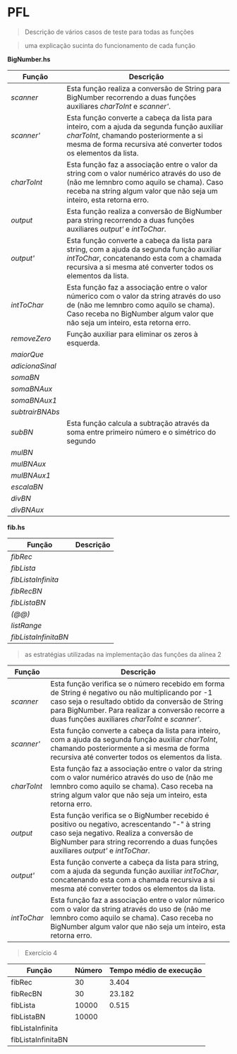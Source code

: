 # PFL
>Descrição de vários casos de teste para todas as funções

>uma explicação sucinta do funcionamento de cada função
>
**BigNumber.hs**

|Função| Descrição|
|------| ---------|
|*scanner*|Esta função realiza a conversão  de String para BigNumber recorrendo a duas funções auxiliares *charToInt* e *scanner'*.|
|*scanner'*| Esta função converte a cabeça da lista para inteiro, com a ajuda da segunda função auxiliar *charToInt*, chamando posteriormente a si mesma de forma recursiva até converter todos os elementos da lista.|
|*charToInt*|Esta função faz a associação entre o valor da string com o valor numérico através do uso de (não me lemnbro como aquilo se chama). Caso receba na string algum valor que não seja um inteiro, esta retorna erro.|
|*output*| Esta função realiza a conversão de BigNumber para string recorrendo a duas funções auxiliares *output'* e *intToChar*.|
|*output'*|Esta função converte a cabeça da lista para string, com a ajuda da segunda função auxiliar *intToChar*, concatenando esta com a chamada recursiva a si mesma até converter todos os elementos da lista.|
|*intToChar*|Esta função faz a associação entre o valor númerico com o valor da string através do uso de (não me lemnbro como aquilo se chama). Caso receba no BigNumber algum valor que não seja um inteiro, esta retorna erro.|
|*removeZero*| Função auxiliar para eliminar os zeros à esquerda.|
|*maiorQue*| |
|*adicionaSinal*||
|*somaBN*||
|*somaBNAux*||
|*somaBNAux1*||
|*subtrairBNAbs*||
|*subBN*|Esta função calcula a subtração através da soma entre primeiro número e o simétrico do segundo|
|*mulBN*|||
|*mulBNAux*|||
|*mulBNAux1*|||
|*escalaBN*|||
|*divBN*|||
|*divBNAux*|||

**fib.hs**

|Função| Descrição|
|------| ---------|
|*fibRec*|||
|*fibLista*|||
|*fibListaInfinita*|||
|*fibRecBN*|||
|*fibListaBN*|||
|*(@@)*|||
|*listRange*|||
|*fibListaInfinitaBN*|||




> as estratégias utilizadas na implementação das funções da alínea 2


|Função| Descrição|
|------| ---------|
|*scanner*|Esta função verifica se o número recebido em forma de String é negativo ou não multiplicando por -1 caso seja o resultado obtido da conversão de String para BigNumber. Para realizar a conversão recorre a duas funções auxiliares *charToInt* e *scanner'*.|
|*scanner'*| Esta função converte a cabeça da lista para inteiro, com a ajuda da segunda função auxiliar *charToInt*, chamando posteriormente a si mesma de forma recursiva até converter todos os elementos da lista.|
|*charToInt*|Esta função faz a associação entre o valor da string com o valor numérico através do uso de (não me lemnbro como aquilo se chama). Caso receba na string algum valor que não seja um inteiro, esta retorna erro.|
|*output*| Esta função verifica se o BigNumber recebido é positivo ou negativo, acrescentando "-" à string caso seja negativo. Realiza a conversão de BigNumber para string recorrendo a duas funções auxiliares *output'* e *intToChar*.|
|*output'*|Esta função converte a cabeça da lista para string, com a ajuda da segunda função auxiliar *intToChar*, concatenando esta com a chamada recursiva a si mesma até converter todos os elementos da lista.|
|*intToChar*|Esta função faz a associação entre o valor númerico com o valor da string através do uso de (não me lemnbro como aquilo se chama). Caso receba no BigNumber algum valor que não seja um inteiro, esta retorna erro.|

>Exercício 4

| Função | Número | Tempo médio de execução|
|--------|--------|-------------|
|fibRec  | 30     |3.404|
|fibRecBN |30 |23.182|
|fibLista | 10000 | 0.515|
|fibListaBN| 10000 ||
|fibListaInfinita| ||
|fibListaInfinitaBN|||
